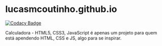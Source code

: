 # lucasmcoutinho.github.io

[![Codacy Badge](https://api.codacy.com/project/badge/Grade/ef5d5581b3e547b390a552ae7436310d)](https://app.codacy.com/manual/lucasmc64/lucasmc64.github.io?utm_source=github.com&utm_medium=referral&utm_content=lucasmc64/lucasmc64.github.io&utm_campaign=Badge_Grade_Dashboard)

Calculadora - HTML5, CSS3, JavaScript
é apenas um projeto para quem está apendendo HTML, CSS e JS, algo para se inspirar.

